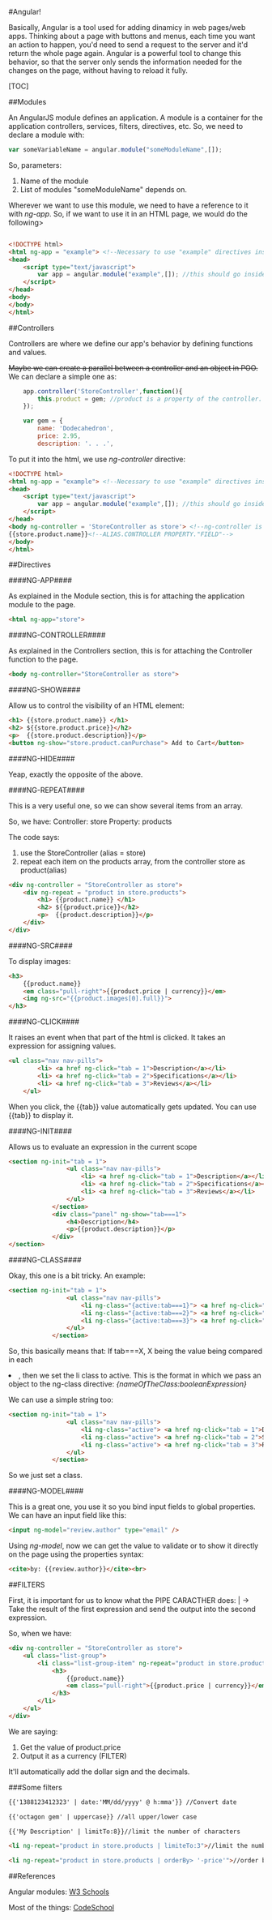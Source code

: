 #Angular!

Basically, Angular is a tool used for adding dinamicy in web pages/web apps. Thinking about a page with buttons and menus, each time you want an action to happen, you'd need to send a request to the server and it'd return the whole page again. Angular is a powerful tool to change this behavior, so that the server only sends the information needed for the changes on the page, without having to reload it fully.

[TOC]

##Modules

An AngularJS module defines an application. A module is a container for the application controllers, services, filters, directives, etc. So, we need to declare a module with:

```javascript
var someVariableName = angular.module("someModuleName",[]);
```
So, parameters:

1. Name of the module
2. List of modules "someModuleName" depends on.

Wherever we want to use this module, we need to have a reference to it with *ng-app*. So, if we want to use it in an HTML page, we would do the following>

```html

<!DOCTYPE html>
<html ng-app = "example"> <!--Necessary to use "example" directives inside the html document-->
<head>
	<script type="text/javascript">
		var app = angular.module("example",[]); //this should go inside app.js
	</script>
</head>
<body>
</body>
</html>
```
##Controllers

Controllers are where we define our app's behavior by defining functions and values.

~~Maybe we can create a parallel between a controller and an object in POO.~~ We can declare a simple one as:

```javascript
	app.controller('StoreController',function(){
		this.product = gem; //product is a property of the controller.
	});

	var gem = {
		name: 'Dodecahedron',
		price: 2.95,
		description: '. . .',
```

To put it into the html, we use *ng-controller* directive:

```html
<!DOCTYPE html>
<html ng-app = "example"> <!--Necessary to use "example" directives inside the html document-->
<head>
	<script type="text/javascript">
		var app = angular.module("example",[]); //this should go inside app.js
	</script>
</head>
<body ng-controller = 'StoreController as store'> <!--ng-controller is a directive, StoreController is the name of our controller and store is our alias-->
{{store.product.name}}<!--ALIAS.CONTROLLER PROPERTY."FIELD"-->
</body>
</html>
```

##Directives

####NG-APP####

As explained in the Module section, this is for attaching the application module to the page.

```html
<html ng-app="store">
```
####NG-CONTROLLER####

As explained in the Controllers section, this is for attaching the Controller function to the page.

```html
<body ng-controller="StoreController as store">
```

####NG-SHOW####

Allow us to control the visibility of an HTML element:

```html
<h1> {{store.product.name}} </h1>
<h2> ${{store.product.price}}</h2>
<p>  {{store.product.description}}</p>
<button ng-show="store.product.canPurchase"> Add to Cart</button>
```
####NG-HIDE####

Yeap, exactly the opposite of the above.

####NG-REPEAT####

This is a very useful one, so we can show several items from an array.

So, we have:
Controller: store
Property: products

The code says:
1. use the StoreController (alias = store)
2. repeat each item on the products array, from the controller store as product(alias)

```html
<div ng-controller = "StoreController as store"> 
	<div ng-repeat = "product in store.products">
		<h1> {{product.name}} </h1>
		<h2> ${{product.price}}</h2>
		<p>  {{product.description}}</p>
	</div>
</div>
```
####NG-SRC####

To display images:

```html
<h3>
	{{product.name}}
	<em class="pull-right">{{product.price | currency}}</em>
	<img ng-src="{{product.images[0].full}}">
</h3>
```

####NG-CLICK####

It raises an event when that part of the html is clicked. It takes an expression for assigning values.

```html
<ul class="nav nav-pills">
		<li> <a href ng-click="tab = 1">Description</a></li>
		<li> <a href ng-click="tab = 2">Specifications</a></li>
		<li> <a href ng-click="tab = 3">Reviews</a></li>
	</ul>
```
When you click, the {{tab}} value automatically gets updated. You can use {{tab}} to display it.

####NG-INIT####

Allows us to evaluate an expression in the current scope

```html
<section ng-init="tab = 1">
				<ul class="nav nav-pills">
					<li> <a href ng-click="tab = 1">Description</a></li>
					<li> <a href ng-click="tab = 2">Specifications</a></li>
					<li> <a href ng-click="tab = 3">Reviews</a></li>
				</ul>
			</section>
			<div class="panel" ng-show="tab===1">
				<h4>Description</h4>
				<p>{{product.description}}</p>
			</div>
</section>
```

####NG-CLASS####

Okay, this one is a bit tricky. An example:

```html
<section ng-init="tab = 1">
				<ul class="nav nav-pills">
					<li ng-class="{active:tab===1}"> <a href ng-click="tab = 1">Description</a></li>
					<li ng-class="{active:tab===2}"> <a href ng-click="tab = 2">Specifications</a></li>
					<li ng-class="{active:tab===3}"> <a href ng-click="tab = 3">Reviews</a></li>
				</ul>
			</section>
```
So, this basically means that:
If tab===X, X being the value being compared in each <li>, then we set the li class to active. This is the format in which we pass an object to the ng-class directive: 
*{nameOfTheClass:booleanExpression}*

We can use a simple string too:

```html
<section ng-init="tab = 1">
				<ul class="nav nav-pills">
					<li ng-class="active"> <a href ng-click="tab = 1">Description</a></li>
					<li ng-class="active"> <a href ng-click="tab = 2">Specifications</a></li>
					<li ng-class="active"> <a href ng-click="tab = 3">Reviews</a></li>
				</ul>
			</section>
```
So we just set a class.

####NG-MODEL####

This is a great one, you use it so you bind input fields to global properties. We can have an input field like this:

```html
<input ng-model="review.author" type="email" />
```
Using *ng-model*, now we can get the value to validate or to show it directly on the page using the properties syntax:

```html
<cite>by: {{review.author}}</cite><br>
```


##FILTERS

First, it is important for us to know what the PIPE CARACTHER does:
	| -> Take the result of the first expression and send the output into the second expression.

So, when we have:

```html
<div ng-controller = "StoreController as store">
	<ul class="list-group">
		<li class="list-group-item" ng-repeat="product in store.products">
			<h3>
				{{product.name}}
				<em class="pull-right">{{product.price | currency}}</em>
			</h3>
		</li>
	</ul>
</div>
```
We are saying:

1. Get the value of product.price
2. Output it as a currency (FILTER)

It'll automatically add the dollar sign and the decimals.

###Some filters

```html
{{'1388123412323' | date:'MM/dd/yyyy' @ h:mma'}} //Convert date

{{'octagon gem' | uppercase}} //all upper/lower case

{{'My Description' | limitTo:8}}//limit the number of characters

<li ng-repeat="product in store.products | limiteTo:3">//limit the number of repeats

<li ng-repeat="product in store.products | orderBy> '-price'">//order by "-" = descending order

```
	
##References

Angular modules: [W3 Schools](http://www.w3schools.com/angular/angular_modules.asp)

Most of the things: [CodeSchool](http://campus.codeschool.com/courses/shaping-up-with-angular-js)
